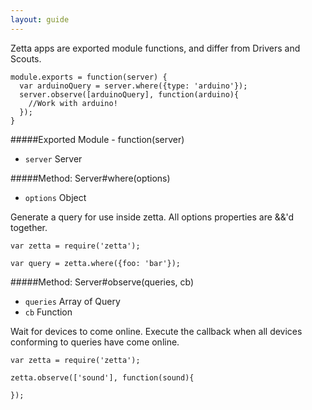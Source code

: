 ```yaml
---
layout: guide
---
```


Zetta apps are exported module functions, and differ from Drivers and Scouts.

```
module.exports = function(server) {
  var arduinoQuery = server.where({type: 'arduino'});
  server.observe([arduinoQuery], function(arduino){
    //Work with arduino!
  });
}
```

#####Exported Module - function(server)

* `server` Server


#####Method: Server#where(options)

* `options` Object

Generate a query for use inside zetta. All options properties are &&'d together.

```
var zetta = require('zetta');

var query = zetta.where({foo: 'bar'});
```

#####Method: Server#observe(queries, cb)

* `queries` Array of Query
* `cb` Function

Wait for devices to come online. Execute the callback when all devices conforming to queries have come online.

```
var zetta = require('zetta');

zetta.observe(['sound'], function(sound){

});

```
